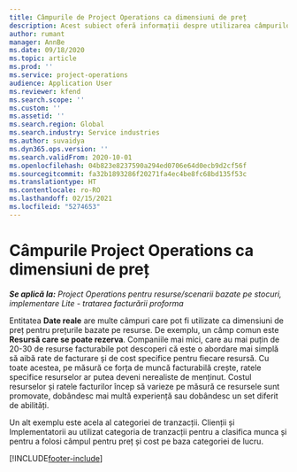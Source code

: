 ```yaml
---
title: Câmpurile de Project Operations ca dimensiuni de preț
description: Acest subiect oferă informații despre utilizarea câmpurilor ca dimensiuni pentru stabilirea prețurilor în Dynamics 365 Project Operations.
author: rumant
manager: AnnBe
ms.date: 09/18/2020
ms.topic: article
ms.prod: ''
ms.service: project-operations
audience: Application User
ms.reviewer: kfend
ms.search.scope: ''
ms.custom: ''
ms.assetid: ''
ms.search.region: Global
ms.search.industry: Service industries
ms.author: suvaidya
ms.dyn365.ops.version: ''
ms.search.validFrom: 2020-10-01
ms.openlocfilehash: 04b823e8237590a294ed0706e64d0ecb9d2cf56f
ms.sourcegitcommit: fa32b1893286f20271fa4ec4be8fc68bd135f53c
ms.translationtype: HT
ms.contentlocale: ro-RO
ms.lasthandoff: 02/15/2021
ms.locfileid: "5274653"
---
```

# <a name="project-operations-fields-as-pricing-dimensions"></a>Câmpurile Project Operations ca dimensiuni de preț

_**Se aplică la:** Project Operations pentru resurse/scenarii bazate pe stocuri, implementare Lite - tratarea facturării proforma_

Entitatea **Date reale** are multe câmpuri care pot fi utilizate ca dimensiuni de preț pentru prețurile bazate pe resurse. De exemplu, un câmp comun este **Resursă care se poate rezerva**. Companiile mai mici, care au mai puțin de 20-30 de resurse facturabile pot descoperi că este o abordare mai simplă să aibă rate de facturare și de cost specifice pentru fiecare resursă. Cu toate acestea, pe măsură ce forța de muncă facturabilă crește, ratele specifice resurselor ar putea deveni nerealiste de menținut. Costul resurselor și ratele facturilor încep să varieze pe măsură ce resursele sunt promovate, dobândesc mai multă experiență sau dobândesc un set diferit de abilități. 

Un alt exemplu este acela al categoriei de tranzacții. Clienții și Implementatorii au utilizat categoria de tranzacții pentru a clasifica munca și pentru a folosi câmpul pentru preț și cost pe baza categoriei de lucru.


[!INCLUDE[footer-include](../includes/footer-banner.md)]